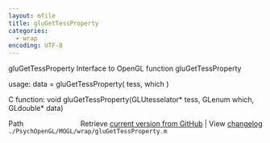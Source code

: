 ```yaml
---
layout: mfile
title: gluGetTessProperty
categories:
  - wrap
encoding: UTF-8
---
```


gluGetTessProperty  Interface to OpenGL function gluGetTessProperty

usage:  data = gluGetTessProperty\( tess, which \)

C function:  void gluGetTessProperty\(GLUtesselator\* tess, GLenum which, GLdouble\* data\)


<div class="code_header" style="text-align:right;">
  <span style="float:left;">Path&nbsp;&nbsp;</span> <span class="counter">Retrieve <a href=
  "https://raw.github.com/Psychtoolbox-3/Psychtoolbox-3/beta/./PsychOpenGL/MOGL/wrap/gluGetTessProperty.m">current version from GitHub</a> | View <a href=
  "https://github.com/Psychtoolbox-3/Psychtoolbox-3/commits/beta/./PsychOpenGL/MOGL/wrap/gluGetTessProperty.m">changelog</a></span>
</div>
<div class="code">
  <code>./PsychOpenGL/MOGL/wrap/gluGetTessProperty.m</code>
</div>

